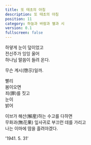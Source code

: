 ```yaml
---
title: 또 태초의 아침
description: 또 태초의 아침
position: 11
category: 하늘과 바람과 별과 시
version: 0.1
fullscreen: false
---
```


하얗게 눈이 덮이었고  
전신주가 잉잉 울어  
하나님 말씀이 들려 온다.  

무슨 계시(啓示)일까.  

빨리  
봄이오면  
죄(罪)를 짓고  
눈이  
밝어  

이브가 해산(解産)하는 수고를 다하면  
무화과(無花果) 잎사귀로 부끄런 데를 가리고  
나는 이마에 땀을 흘려야겠다.  

'1941. 5. 31'
